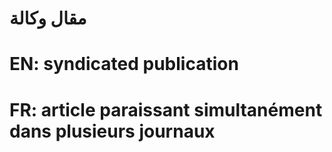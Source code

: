 # مقال وكالة

# EN: syndicated publication

# FR: article paraissant simultanément dans plusieurs journaux
